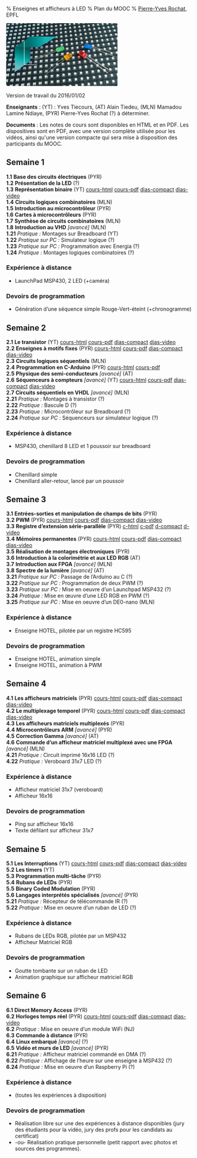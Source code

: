 % Enseignes et afficheurs à LED
% Plan du MOOC
% [Pierre-Yves Rochat](mailto:pyr@pyr.ch), EPFL

<img src="../../statiques/images/vignette.jpg" alt="Vignette du MOOC" style="width: 300px; text-align=center;"/>

Version de travail du 2016/01/02

**Enseignants** : (YT) : Yves Tiecours, (AT) Alain Tiedeu, (MLN) Mamadou Lamine Ndiaye, (PYR) Pierre-Yves Rochat (?) à déterminer.

**Documents** : Les notes de cours sont disponibles en HTML et en PDF. Les dispositives sont en PDF, avec une version complète utilisée pour les vidéos, ainsi qu'une version compacte qui sera mise à disposition des participants du MOOC.   

## Semaine 1 ##



**1.1** **Base des circuits électriques**  (PYR)   
**1.2** **Présentation de la LED**  (?)   
**1.3** **Représentation binaire**  (YT) [cours-html](../103/binaire.html) [cours-pdf](../103/binaire.pdf) [dias-compact](../103/binaire-dia-compact.pdf) [dias-video](../103/binaire-dia.pdf)   
**1.4** **Circuits logiques combinatoires**  (MLN)   
**1.5** **Introduction au microcontrôleur**  (PYR)   
**1.6** **Cartes à microcontrôleurs**  (PYR)   
**1.7** **Synthèse de circuits combinatoires**  (MLN)   
**1.8** **Introduction au VHD** *[avancé]*  (MLN)   
**1.21** *Pratique :* Montages sur Breadboard (YT)   
**1.22** *Pratique sur PC :* Simulateur logique (?)   
**1.23** *Pratique sur PC :* Programmation avec Energia (?)   
**1.24** *Pratique :* Montages logiques combinatoires (?)   

### Expérience à distance

* LaunchPad MSP430, 2 LED (+caméra)
   
### Devoirs de programmation

* Génération d’une séquence simple Rouge-Vert-éteint (+chronogramme)
   

## Semaine 2 ##



**2.1** **Le transistor**  (YT) [cours-html](../201/transistor.html) [cours-pdf](../201/transistor.pdf) [dias-compact](../201/transistor-dia-compact.pdf) [dias-video](../201/transistor-dia.pdf)   
**2.2** **Enseignes à motifs fixes**  (PYR) [cours-html](../202/enseignes-fixes.html) [cours-pdf](../202/enseignes-fixes.pdf) [dias-compact](../202/enseignes-fixes-dia-compact.pdf) [dias-video](../202/enseignes-fixes-dia.pdf)   
**2.3** **Circuits logiques séquentiels**  (MLN)   
**2.4** **Programmation en C-Arduino**  (PYR) [cours-html](../204/C-Arduino.html) [cours-pdf](../204/C-Arduino.pdf)   
**2.5** **Physique des semi-conducteurs** *[avancé]*  (AT)   
**2.6** **Séquenceurs à compteurs** *[avancé]*  (YT) [cours-html](../206/seq-compteur.html) [cours-pdf](../206/seq-compteur.pdf) [dias-compact](../206/seq-compteur-dia-compact.pdf) [dias-video](../206/seq-compteur-dia.pdf)   
**2.7** **Circuits séquentiels en VHDL** *[avancé]*  (MLN)   
**2.21** *Pratique :* Montages à transistor <!-- (2 segments de 4 LED) --> (?)   
**2.22** *Pratique :* Bascule D (?)   
**2.23** *Pratique :* Microcontrôleur sur Breadboard (?)   
**2.24** *Pratique sur PC :* Séquenceurs sur simulateur logique (?)   

### Expérience à distance

* MSP430, chenillard 8 LED et 1 poussoir sur breadboard
   
### Devoirs de programmation

* Chenillard simple
* Chenillard aller-retour, lancé par un poussoir
   

## Semaine 3 ##



**3.1** **Entrées-sorties et manipulation de champs de bits**  (PYR)   
**3.2** **PWM**  (PYR) [cours-html](../302/pwm.html) [cours-pdf](../302/pwm.pdf) [dias-compact](../302/pwm-dia-compact.pdf) [dias-video](../302/pwm-dia.pdf)   
**3.3** **Registre d’extension série-parallèle**  (PYR) [c-html](../303/registres-ser-par.html) [c-pdf](../303/registres-ser-par.pdf) [d-compact](../303/registres-ser-par-dia-compact.pdf) [d-video](../303/registres-ser-par-dia.pdf)   
**3.4** **Mémoires permanentes**  (PYR) [cours-html](../304/memoires-perm.html) [cours-pdf](../304/memoires-perm.pdf) [dias-compact](../304/memoires-perm-dia-compact.pdf) [dias-video](../304/memoires-perm-dia.pdf)   
**3.5** **Réalisation de montages électroniques**  (PYR)   
**3.6** **Introduction à la colorimétrie et aux LED RGB**  (AT)   
**3.7** **Introduction aux FPGA** *[avancé]*  (MLN)   
**3.8** **Spectre de la lumière** *[avancé]*  (AT)   
**3.21** *Pratique sur PC :* Passage de l’Arduino au C (?)   
**3.22** *Pratique sur PC :* Programmation de deux PWM (?)   
**3.23** *Pratique sur PC :* Mise en oeuvre d’un Launchpad MSP432 (?)   
**3.24** *Pratique :* Mise en œuvre d’une LED RGB en PWM (?)   
**3.25** *Pratique sur PC :* Mise en oeuvre d’un DE0-nano (MLN)   

### Expérience à distance

* Enseigne HOTEL, pilotée par un registre HC595
   
### Devoirs de programmation

* Enseigne HOTEL, animation simple
* Enseigne HOTEL, animation à PWM
   

## Semaine 4 ##



**4.1** **Les afficheurs matriciels**  (PYR) [cours-html](../401/matrice.html) [cours-pdf](../401/matrice.pdf) [dias-compact](../401/matrice-dia-compact.pdf) [dias-video](../401/matrice-dia.pdf)   
**4.2** **Le multiplexage temporel**  (PYR) [cours-html](../402/multiplex.html) [cours-pdf](../402/multiplex.pdf) [dias-compact](../402/multiplex-dia-compact.pdf) [dias-video](../402/multiplex-dia.pdf)   
**4.3** **Les afficheurs matriciels multiplexés**  (PYR)   
**4.4** **Microcontrôleurs ARM** *[avancé]*  (PYR)   
**4.5** **Correction Gamma** *[avancé]*  (AT)   
**4.6** **Commande d’un afficheur matriciel multiplexé avec une FPGA** *[avancé]*  (MLN)   
**4.21** *Pratique :* Circuit imprimé 16x16 LED (?)   
**4.22** *Pratique :* Veroboard 31x7 LED (?)   

### Expérience à distance

* Afficheur matriciel 31x7 (veroboard)
* Afficheur 16x16
   
### Devoirs de programmation

* Ping sur afficheur 16x16
* Texte défilant sur afficheur 31x7
   

## Semaine 5 ##



**5.1** **Les Interruptions**  (YT) [cours-html](../501/inter.html) [cours-pdf](../501/inter.pdf) [dias-compact](../501/inter-dia-compact.pdf) [dias-video](../501/inter-dia.pdf)   
**5.2** **Les timers**  (YT)   
**5.3** **Programmation multi-tâche**  (PYR)   
**5.4** **Rubans de LEDs**  (PYR)   
**5.5** **Binary Coded Modulation**  (PYR)   
**5.6** **Langages interprétés spécialisés** *[avancé]*  (PYR)   
**5.21** *Pratique :* Récepteur de télécommande IR (?)   
**5.22** *Pratique :* Mise en oeuvre d’un ruban de LED (?)   

### Expérience à distance

* Rubans de LEDs RGB, pilotée par un MSP432
* Afficheur Matriciel RGB
   
### Devoirs de programmation

* Goutte tombante sur un ruban de LED
* Animation graphique sur afficheur matriciel RGB
   

## Semaine 6 ##



**6.1** **Direct Memory Access**  (PYR)   
**6.2** **Horloges temps réel**  (PYR) [cours-html](../602/horloge.html) [cours-pdf](../602/horloge.pdf) [dias-compact](../602/horloge-dia-compact.pdf) [dias-video](../602/horloge-dia.pdf)   
**6.2** *Pratique :* Mise en oeuvre d’un module WiFi (NJ)   
**6.3** **Commande à distance**  (PYR)   
**6.4** **Linux embarqué** *[avancé]*  (?)   
**6.5** **Vidéo et murs de LED** *[avancé]*  (PYR)   
**6.21** *Pratique :* Afficheur matriciel commandé en DMA (?)   
**6.22** *Pratique :* Affichage de l’heure sur une enseigne à MSP432 (?)   
**6.24** *Pratique :* Mise en oeuvre d’un Raspberry Pi (?)   

### Expérience à distance

* (toutes les expériences à disposition)
   
### Devoirs de programmation

* Réalisation libre sur une des expériences à distance disponibles (jury des étudiants pour la vidéo, jury des profs pour les candidats au certificat)
* -ou- Réalisation pratique personnelle (petit rapport avec photos et sources des programmes).
   